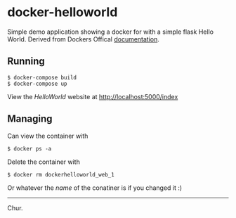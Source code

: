 docker-helloworld
=================

Simple demo application showing a docker for with a simple flask Hello World.
Derived from Dockers Offical 
[documentation](https://docs.docker.com/compose/django/).

## Running

```
$ docker-compose build
$ docker-compose up 
```

View the *HelloWorld* website at 
[http://localhost:5000/index](http://localhost:5000/index)

## Managing

Can view the container with
```
$ docker ps -a
```

Delete the container with 
```
$ docker rm dockerhelloworld_web_1
```
Or whatever the *name* of the conatiner is if you changed it :)
_______

Chur.